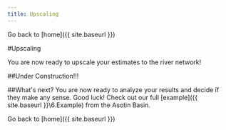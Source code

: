 ```yaml
---
title: Upscaling
---
```


Go back to [home]({{ site.baseurl }})

#Upscaling

You are now ready to upscale your estimates to the river network!

##Under Construction!!!


##What's next?
You are now ready to analyze your results and decide if they make any sense. Good luck!  Check out our full [example]({{ site.baseurl }}\6.Example) from the Asotin Basin.



Go back to [home]({{ site.baseurl }})




